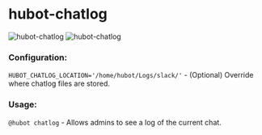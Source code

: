 # hubot-chatlog
![hubot-chatlog](https://img.shields.io/npm/v/hubot-chatlog.svg)
![hubot-chatlog](https://img.shields.io/npm/dt/hubot-chatlog.svg)

### Configuration:
`HUBOT_CHATLOG_LOCATION='/home/hubot/Logs/slack/'` - (Optional) Override where chatlog files are stored.

### Usage: 
`@hubot chatlog` - Allows admins to see a log of the current chat.

